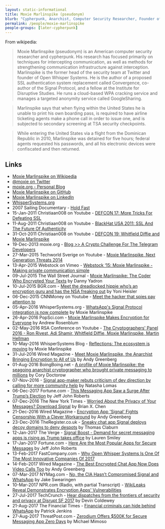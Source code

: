 ```yaml
---
layout: static-informational
title: Moxie Marlinspike (pseudonym)
blurb: "Cypherpunk, Anarchist, Computer Security Researcher, Founder of Open Whisper Systems and co-author of the Signal Protocol (now also used by WhatsApp), Sailor"
permalink: /people/moxie-marlinspike
people-groups: [later-cypherpunk]
---
```


From wikipedia:

> Moxie Marlinspike (pseudonym) is an American computer security researcher and cypherpunk. His research has focused primarily on techniques for intercepting communication, as well as methods for strengthening communication infrastructure against interception. Marlinspike is the former head of the security team at Twitter and founder of Open Whisper Systems. He is the author of a proposed SSL authentication system replacement called Convergence, co-author of the Signal Protocol, and a fellow at the Institute for Disruptive Studies. He runs a cloud-based WPA cracking service and manages a targeted anonymity service called GoogleSharing.

> Marlinspike says that when flying within the United States he is unable to print his own boarding pass, is required to have airline ticketing agents make a phone call in order to issue one, and is subjected to secondary screening at TSA security checkpoints.

> While entering the United States via a flight from the Dominican Republic in 2010, Marlinspike was detained for five hours; federal agents requested his passwords, and all his electronic devices were confiscated and then returned.

## Links

* [Moxie Marlinspike on Wikipedia](https://en.wikipedia.org/wiki/Moxie_Marlinspike)
* [@moxie on Twitter](https://twitter.com/moxie)
* [moxie.org - Personal Blog](https://moxie.org/)
* [Moxie Marlinspike on GitHub](https://github.com/moxie0)
* [Moxie Marlinspike on LinkedIn](https://www.linkedin.com/in/moxie-marlinspike-8771b/)
* [WhisperSystems.org](https://whispersystems.org/)
* 2007 Sailing Documentary - [Hold Fast](https://www.youtube.com/watch?v=2lwbHYOFD-4)
* 15-Jan-2011 Christiaan008 on Youtube - [DEFCON 17: More Tricks For Defeating SSL](https://www.youtube.com/watch?v=ibF36Yyeehw)
* 11-Aug-2011 Christiaan008 on Youtube - [BlackHat USA 2011: SSL And The Future Of Authenticity](https://www.youtube.com/watch?v=Z7Wl2FW2TcA)
* 31-Oct-2011 Christiaan008 on Youtube - [DEFCON 19: Whitfield Diffie and Moxie Marlinspike](https://www.youtube.com/watch?v=lt7uW6vDk00)
* 19-Dec-2013 moxie.org - [Blog >> A Crypto Challenge For The Telegram Developers](https://moxie.org/blog/telegram-crypto-challenge/)
* 27-Mar-2015 Techworld Sverige on Youtube - [Moxie Marlinspike, Next Generation Threats 2014](https://www.youtube.com/watch?v=tOMiAeRwpPA)
* 13-Apr-2015 Webstock on Vimeo - [Webstock ‘15: Moxie Marlinspike - Making private communication simple](https://vimeo.com/124887048)
* 09-Jul-2015 The Wall Street Journal - [Moxie Marlinspike: The Coder Who Encrypted Your Texts](https://www.wsj.com/articles/moxie-marlinspike-the-coder-who-encrypted-your-texts-1436486274) by Danny Yadron
* 10-Jul-2015 BGR.com - [Meet the dreadlocked hippie who’s an encryption guru and has the NSA freaking out](http://bgr.com/2015/07/10/moxie-marlinspike-hacker-encryption-nsa-fbi/) by Yoni Heisler
* 06-Dec-2015 CNNMoney on Youtube - [Meet the hacker that spies pay attention to](https://www.youtube.com/watch?v=qQYI8nJPGm8)
* 05-Apr-2016 WhisperSystems.org - [WhatsApp's Signal Protocol integration is now complete](https://whispersystems.org/blog/whatsapp-complete/) by Moxie Marlinspike
* 26-Apr-2016 PopSci.com - [Moxie Marlinspike Makes Encryption for Everyone](http://www.popsci.com/moxie-marlinspike-makes-encryption-for-everyone) by Andrew Rosenblum
* 02-May-2016 RSA Conference on Youtube - [The Cryptographers' Panel 2016 - Ron Rivest, Adi Shamir, Whitfield Diffie, Moxie Marlinspike, Martin Hellman](https://www.youtube.com/watch?v=k76qLOrna1w)
* 10-May-2016 WhisperSystems Blog - [Reflections: The ecosystem is moving](https://whispersystems.org/blog/the-ecosystem-is-moving/) by Moxie Marlinspike
* 31-Jul-2016 Wired Magazine - [Meet Moxie Marlinspike, the Anarchist Bringing Encryption to All of Us](https://www.wired.com/2016/07/meet-moxie-marlinspike-anarchist-bringing-encryption-us/) by Andy Greenberg
* 01-Aug-2016 BoingBoing.net - [A profile of Moxie Marlinspike: the seagoing anarchist cryptographer who brought private messaging to millions](http://boingboing.net/2016/08/01/a-profile-of-moxie-marlinspike.html) by Cory Doctorow
* 07-Nov-2016 - [Signal app-maker rebuts criticism of dev direction by calling for more community help](https://techcrunch.com/2016/11/07/signal-app-maker-rebuts-criticism-of-dev-direction-by-calling-for-more-community-help/) by Natasha Lomas
* 06-Dec-2017 Fortune.com - [This Messaging App Saw a Surge After Trump’s Election](http://fortune.com/2016/12/02/donald-trump-signal-app/) by Jeff John Roberts
* 07-Dec-2016 The New York Times - [Worried About the Privacy of Your Messages? Download Signal](https://www.nytimes.com/2016/12/07/technology/personaltech/worried-about-the-privacy-of-your-messages-download-signal.html) by Brian X. Chen
* 21-Dec-2016 Wired Magazine - [Encryption App 'Signal' Fights Censorship With a Clever Workaround](https://www.wired.com/2016/12/encryption-app-signal-fights-censorship-clever-workaround/) by Andy Greenberg
* 23-Dec-2016 TheRegister.co.uk - [Sneaky chat app Signal deploys decoy domains to deny despots](https://www.theregister.co.uk/2016/12/23/signal_deploys_domain_deceit_to_deny_censorship/) by Thomas Claburn
* 12-Jan-2017 The Verge - [Signal Boost - Demand for secret messaging apps is rising as Trump takes office](https://www.theverge.com/2017/1/12/14244634/signal-app-secure-messaging-trump-surveillance-encryption) by Lauren Smiley
* 17-Jan-2017 Fortune.com - [Here Are the Most Popular Apps for Secure Messages](http://fortune.com/2017/01/17/most-popular-secure-apps/) by Jeff John Roberts
* 13-Feb-2017 FastCompany.com - [Why Open Whisper Systems Is One Of The Most Innovative Companies Of 2017](https://www.fastcompany.com/3067468/why-open-whisper-systems-is-one-of-the-most-innovative-companies-o)
* 14-Feb-2017 Wired Magazine - [The Best Encrypted Chat App Now Does Video Calls Too](https://www.wired.com/2017/02/encryption-app-signal-enables-video-calls-new-privacy-tradeoff/) by Andy Greenberg
* 07-Mar-2017 NYMag.com - [No, the CIA Hasn’t Compromised Signal and WhatsApp](http://nymag.com/selectall/2017/03/no-the-cia-hasnt-cracked-encrypted-chat-app-signal.html) by Jake Swearingen
* 10-Mar-2017 NPR.com (Radio, with partial Transcript) - [WikiLeaks Reveal Demonstrates Encryption Apps' Vulnerabilities](http://www.npr.org/2017/03/10/519593195/wikileaks-reveal-demonstrates-encryption-apps-have-vulnerabilities)
* 27-Jul-2017 TechCrunch - [Hear dispatches from the frontiers of security and privacy at Disrupt SF 2017](https://techcrunch.com/2017/07/27/hear-dispatches-from-the-frontiers-of-security-and-privacy-at-disrupt-sf-2017/) by Devin Coldewey
* 21-Aug-2017 The Financial Times - [Financial criminals can hide behind WhatsApp](https://www.ft.com/content/19364166-866c-11e7-8bb1-5ba57d47eff7) by Patrick Jenkins
* 27-Aug-2017 ThreatPost.com - [Zerodium Offers $500K for Secure Messaging App Zero Days](https://threatpost.com/zerodium-offers-500k-for-secure-messaging-app-zero-days/127610/) by Michael Mimoso
